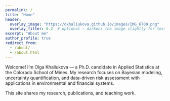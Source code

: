 ```yaml
---
permalink: /
title: "Home"
header:
  overlay_image: "https://okhaliukova.github.io/images/IMG_6700.png"
  overlay_filter: 0.2  # optional – darkens the image slightly for text contrast
excerpt: "About me"
author_profile: true
redirect_from: 
  - /about/
  - /about.html
---
```


Welcome! I’m Olga Khaliukova — a Ph.D. candidate in Applied Statistics at the Colorado School of Mines.
My research focuses on Bayesian modeling, uncertainty quantification, and data-driven risk assessment
with applications in environmental and financial systems.

This site shares my research, publications, and teaching work.
